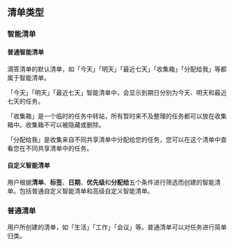 ## 清单类型

### 智能清单

#### 普通智能清单

滴答清单的默认清单，如「今天」「明天」「最近七天」「收集箱」「分配给我」等都属于智能清单。

「今天」「明天」「最近七天」智能清单中，会显示到期日分别为今天、明天和最近七天的任务。

「收集箱」是一个临时的任务中转站，所有暂时来不及整理的任务都可以放在收集箱中。收集箱不可以被隐藏或删除。

「分配给我」是收集来自不同共享清单中分配给您的任务，您可以在这个清单中查看您在不同共享清单中的任务。

#### 自定义智能清单

用户根据**清单**、**标签**、**日期**、**优先级**和**分配给**五个条件进行筛选而创建的智能清单。包括普通自定义智能清单和高级自定义智能清单。

### 普通清单

用户所创建的清单，如「生活」「工作」「会议」等。普通清单可以对任务进行简单归类。